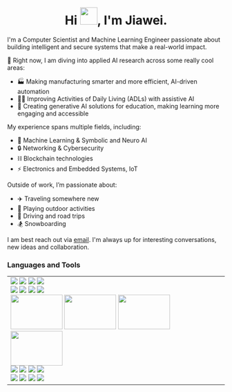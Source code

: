 <h1 align="center">Hi <img src="https://github.com/sudnyeshtalekar/sudnyeshtalekar/blob/master/Assets/Hi.gif" width="40px">, I'm Jiawei.</h1>

I'm a Computer Scientist and Machine Learning Engineer passionate about building intelligent and secure systems that make a real-world impact.

🔭 Right now, I am diving into applied AI research across some really cool areas:
- 🏭 Making manufacturing smarter and more efficient, AI-driven automation
- 🧑‍🦽 Improving Activities of Daily Living (ADLs) with assistive AI
- 🎨 Creating generative AI solutions for education, making learning more engaging and accessible

My experience spans multiple fields, including:
- 🤖 Machine Learning & Symbolic and Neuro AI
- 🔒 Networking & Cybersecurity
- ⛓️ Blockchain technologies
- ⚡ Electronics and Embedded Systems, IoT

Outside of work, I’m passionate about:
- ✈️ Traveling somewhere new
- 🏀 Playing outdoor activities
- 🚗 Driving and road trips
- 🏂 Snowboarding

I am best reach out via [email](mailto:jw.zhengai@gmail.com). I'm always up for interesting conversations, new ideas and collaboration.

### Languages and Tools

<table>
  <tr>
    <td style="width: 60%; vertical-align: top;">
      <!-- Your languages and tools. -->
      <code><img max-height="30%" max-width="100%" src="https://www.vectorlogo.zone/logos/python/python-ar21.svg"></code>
      <code><img max-height="30%" max-width="100%" src="https://www.vectorlogo.zone/logos/php/php-ar21.svg"></code>
      <code><img max-height="30%" max-width="100%" src="https://www.vectorlogo.zone/logos/nodejs/nodejs-ar21.svg"></code>
      <code><img max-height="30%" max-width="100%" src="https://www.vectorlogo.zone/logos/w3_html5/w3_html5-ar21.svg"></code>
      <br />
      <code><img max-height="40%" max-width="100%" src="https://www.vectorlogo.zone/logos/numpy/numpy-ar21.svg"></code>
      <code><img max-height="40%" max-width="100%" src="https://www.vectorlogo.zone/logos/pytorch/pytorch-ar21.svg"></code>
      <code><img max-height="40%" max-width="100%" src="https://www.vectorlogo.zone/logos/tensorflow/tensorflow-ar21.svg"></code>
      <code><img max-height="40%" max-width="100%" src="https://www.vectorlogo.zone/logos/jupyter/jupyter-ar21.svg"></code>
      <br />
      <code><img height= "80" width="120" src="https://github.com/gilbarbara/logos/blob/main/logos/hugging-face.svg"></code>
      <code><img height= "80" width="120" src="https://github.com/gilbarbara/logos/blob/main/logos/gradio.svg"></code>
      <code><img height= "80" width="120" src="https://cdn.svglogos.dev/logos/openai.svg?response-content-disposition=attachment%3Bfilename%3Dopenai.svg"></code>
      <code><img height= "80" width="120" src="https://github.com/gilbarbara/logos/blob/main/logos/fastapi.svg"></code>
      <br />
      <code><img max-height="60%" max-width="100%" src="https://www.vectorlogo.zone/logos/google_cloud/google_cloud-ar21.svg"></code>
      <code><img max-height="60%" max-width="100%" src="https://www.vectorlogo.zone/logos/amazon_aws/amazon_aws-ar21.svg"></code>
      <code><img max-height="60%" max-width="100%" src="https://www.vectorlogo.zone/logos/microsoft_azure/microsoft_azure-ar21.svg"></code>
      <code><img max-height="60%" max-width="100%" src="https://www.vectorlogo.zone/logos/docker/docker-ar21.svg"></code>
      <br />
      <code><img max-height="60%" max-width="100%" src="https://www.vectorlogo.zone/logos/github/github-ar21.svg"></code>
      <code><img max-height="60%" max-width="100%" src="https://www.vectorlogo.zone/logos/mysql/mysql-ar21.svg"></code>
      <code><img max-height="60%" max-width="100%" src="https://www.vectorlogo.zone/logos/neo4j/neo4j-ar21.svg"></code>
      <code><img max-height="60%" max-width="100%" src="https://www.vectorlogo.zone/logos/plotly/plotly-ar21.svg"></code>
    </td>
  </tr>
</table>


<!--
**jia-wei-zheng/jia-wei-zheng** is a ✨ _special_ ✨ repository because its `README.md` (this file) appears on your GitHub profile.

Here are some ideas to get you started:

- 🔭 I’m currently working on ...
- 🌱 I’m currently learning ...
- 👯 I’m looking to collaborate on ...
- 🤔 I’m looking for help with ...
- 💬 Ask me about ...
- 📫 How to reach me: ...
- 😄 Pronouns: ...
- ⚡ Fun fact: ...
-->
